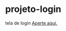 # projeto-login
tela de login
<a href="https://wilnervictor.github.io/projeto-login/">Aperte aqui.</a>